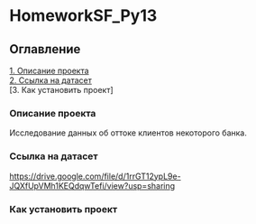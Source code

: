 # HomeworkSF_Py13

## Оглавление  
[1. Описание проекта](.README.md#Описание-проекта)   
[2. Ссылка на датасет](.README.md#Ссылка-на-датасет)  
[3. Как установить проект]

### Описание проекта    
Исследование данных об оттоке клиентов некоторого банка.

### Ссылка на датасет
https://drive.google.com/file/d/1rrGT12ypL9e-JQXfUpVMh1KEQdqwTefi/view?usp=sharing

### Как установить проект
